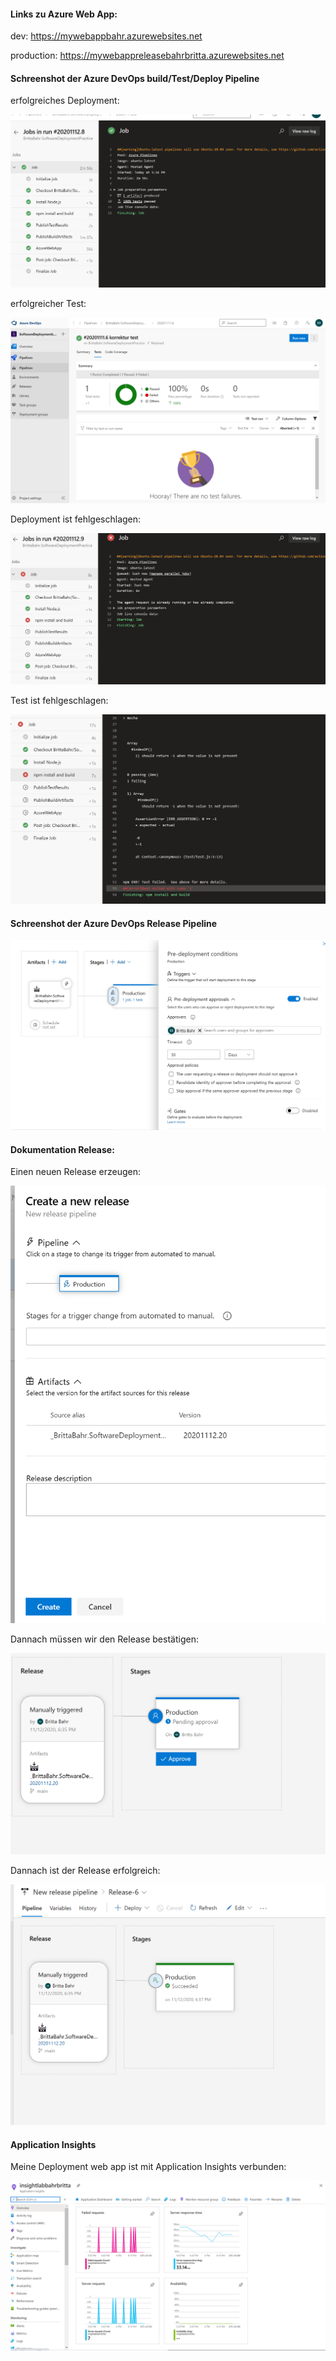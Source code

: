 #### Links zu Azure Web App:

dev: https://mywebappbahr.azurewebsites.net

production: https://mywebappreleasebahrbritta.azurewebsites.net

#### Schreenshot der Azure DevOps build/Test/Deploy Pipeline

erfolgreiches Deployment: 

 ![deployment without fail](Pictures/deploy_without_fail.PNG)

 erfolgreicher Test: 

 ![test without fail](Pictures/test_without_fail.PNG)

Deployment ist fehlgeschlagen:

 ![deployment with fail](Pictures/deploy_with_fail.PNG)

Test ist fehlgeschlagen: 

 ![test with fail](Pictures/test_with_fail.PNG)


#### Schreenshot der Azure DevOps Release Pipeline

 ![release pipeline](Pictures/release_pipeline.PNG)

#### Dokumentation Release: 

Einen neuen Release erzeugen: 

 ![release created](Pictures/create_release.PNG)

Dannach müssen wir den Release bestätigen: 

 ![release approved](Pictures/release_approved.PNG)

 Dannach ist der Release erfolgreich: 

  ![release succeeded](Pictures/release_succeeded.PNG)

#### Application Insights
Meine Deployment web app ist mit Application Insights verbunden: 

 ![Application Insights](Pictures/app_insights.PNG)